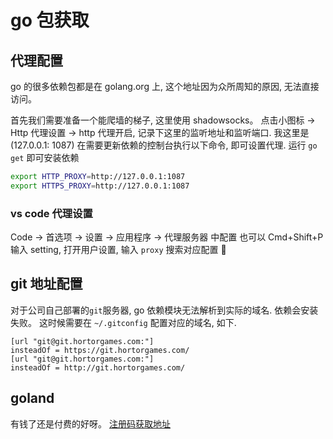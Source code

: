 # go 包获取
## 代理配置
go 的很多依赖包都是在 golang.org 上, 这个地址因为众所周知的原因, 无法直接访问。

首先我们需要准备一个能爬墙的梯子, 这里使用 shadowsocks。
点击小图标 -> Http 代理设置 -> http 代理开启, 记录下这里的监听地址和监听端口. 我这里是 (127.0.0.1: 1087)
在需要更新依赖的控制台执行以下命令, 即可设置代理. 运行 `go get` 即可安装依赖
```bash
export HTTP_PROXY=http://127.0.0.1:1087
export HTTPS_PROXY=http://127.0.0.1:1087
```

### vs code 代理设置
Code -> 首选项 -> 设置 -> 应用程序 -> 代理服务器 中配置
也可以 Cmd+Shift+P 输入 setting, 打开用户设置, 输入 `proxy` 搜索对应配置

## git 地址配置
对于公司自己部署的`git`服务器, go 依赖模块无法解析到实际的域名. 依赖会安装失败。
这时候需要在 `~/.gitconfig` 配置对应的域名, 如下.
``` git config
[url "git@git.hortorgames.com:"]
insteadOf = https://git.hortorgames.com/
[url "git@git.hortorgames.com:"]
insteadOf = http://git.hortorgames.com/
```

## goland
有钱了还是付费的好呀。
[注册码获取地址](http://idea.lanyus.com/)